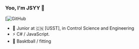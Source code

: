 ### Yoo, I'm JSYY 👋

[![GitHub](https://github.com/JSYY)

- 🍻 Junior at 🇨🇳 [USST], in Control Science and Engineering
- ⚡ C# / JavaScript.
- 🏃 Basktball / fitting

